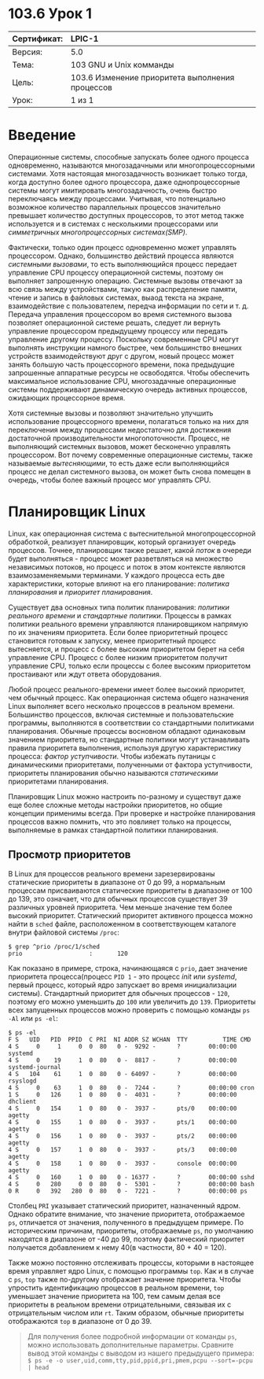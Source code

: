 # 103.6 Урок 1

| Сертификат:   | LPIC-1                                      |
|:--------------|:--------------------------------------------|
| Версия:       | 5.0                                         |
| Тема:         | 103 GNU и Unix комманды                     |                           
| Цель:         | 103.6 Изменение приоритета выполнения процессов |
| Урок:         | 1 из 1                                      |


# Введение

Операционные системы, способные запускать более одного процесса одновременно, называются многозадачными или многопроцессорными системами. Хотя настоящая многозадачность возникает только тогда, когда доступно более одного процессора, даже однопроцессорные системы могут имитировать многозадачность, очень быстро переключаясь между процессами. Учитывая, что потенциально возможное количество параллельных процессов значительно превышает количество доступных процессоров, то этот метод также используется и в системах с несколькими процессорами или *симметричных многопроцессорных системах(SMP)*.

Фактически, только один процесс одновременно может управлять процессором. Однако, большинство действий процесса являются *системными вызовами*, то есть выполняющийся процесс передает управление CPU процессу операционной системы, поэтому он выполняет запрошенную операцию. Системные вызовы отвечают за всю связь между устройствами, такую как распределение памяти, чтение и запись в файловых системах, выаод текста на экране, взаимодействие с пользователем, передча информации по сети и т. д. Передача управления процессором во время системного вызова позволяет операционной системе решать, следует ли вернуть управление процессором предыдущему процессу или передать управление другому процессу. Поскольку современные CPU могут выполнять инструкции намного быстрее, чем большинство внешних устройств взаимодействуют друг с другом, новый процесс может занять большую часть процессорного времени, пока предыдущие запрошенные аппаратные ресурсы не освободятся. Чтобы обеспечить максимальное использование CPU, многозадачные операционные системы поддерживают динамическую очередь активных процессов, ожидающих процессорное время.

Хотя системные вызовы и позволяют значительно улучшить использование процессорного времени, полагаться только на них для переключения между процессами недостаточно для достижения достаточной производительности многопоточности. Процесс, не выполняющий системных вызовов, может бесконечно управлять процессором. Вот почему современные операционные системы, также называемые *вытесняющими*, то есть даже если выполняющийся процесс не делал системного вызова, он может быть снова помещен в очередь, чтобы более важный процесс мог управлять CPU.


# Планировщик Linux

Linux, как операционная система с вытеснительной многопроцессорной обработкой, реализует планировщик, который организует очередь процессов. Точнее, планировщик также решает, какой *поток* в очереди будет выполняться - процесс может разветвляться на множество независимых потоков, но процесс и поток в этом контексте являются взаимозаменяемыми терминами. У каждого процесса есть две характеристики, которые влияют на его планирование: *политика планирования* и *приоритет планирования*.

Существует два основных типа политик планирования: *политики реального времени* и *стандартные политики*. Процессы в рамках политики реального времени управляются планировщиком напрямую по их значениям приоритета. Если более приоритетный процесс становится готовым к запуску, менее приоритетный процесс вытесняется, и процесс с более высоким приоритетом берет на себя управление CPU. Процесс с более низким приоритетом получит управление CPU, только если процессы с более высоким приоритетом простаивают или ждут ответа оборудования.

Любой процесс реального-времени имеет более высокий приоритет, чем обычный процесс. Как операционная система общего назначения Linux выполняет всего несколько процессов в реальном времени. Большинство процессов, включая системные и пользовательские программы, выполняются в соответствии со стандартными политиками планирования. Обычные процессы восновном обладают одинаковым значением приоритета, но стандартные политики могут устанавливать правила приоритета выполнения, используя другую характеристику процесса: *фактор уступчивости*. Чтобы избежать путаницы с динамическими приоритетами, полученными от фактора уступчивости, приоритеты планирования обычно называются *статическими* приоритетами планирования.

Планировщик Linux можно настроить по-разному и существут даже еще более сложные методы настройки приоритетов, но общие концепции применимы всегда. При проверке и настройке планирования процессов важно помнить, что это повлияет только на процессы, выполняемые в рамках стандартной политики планирования.

## Просмотр приоритетов

В Linux для процессов реального времени зарезервированы статические приоритеты в диапазоне от 0 до 99, а нормальным процессам присваиваются статические приоритеты в диапазоне от 100 до 139, это означает, что для обычных процессов существует 39 различных уровней приоритета. Чем меньше значение тем более высокий приоритет. Статический приоритет активного процесса можно найти в `sched` файле, расположенном в соответствующем каталоге внутри файловой системы `/proc`:
```
$ grep ^prio /proc/1/sched
prio                   :       120
```

Как показано в примере, строка, начинающаяся с `prio`, дает значение приоритета процесса(процесс `PID 1` - это процесс *init* или *systemd*, первый процесс, который ядро запускает во время инициализации системы). Стандартный приоритет для обычных процессов - `120`, поэтому его можно уменьшить до `100` или увеличить до `139`. Приоритеты всех запущенных процессов можно проверить с помощью команды `ps -Al` или `ps -el`:
```console
$ ps -el
F S   UID   PID  PPID  C PRI  NI ADDR SZ WCHAN  TTY          TIME CMD
4 S     0     1     0  0  80   0 -  9292 -      ?        00:00:00 systemd
4 S     0    19     1  0  80   0 -  8817 -      ?        00:00:00 systemd-journal
4 S   104    61     1  0  80   0 - 64097 -      ?        00:00:00 rsyslogd
4 S     0    63     1  0  80   0 -  7244 -      ?        00:00:00 cron
1 S     0   126     1  0  80   0 -  4031 -      ?        00:00:00 dhclient
4 S     0   154     1  0  80   0 -  3937 -      pts/0    00:00:00 agetty
4 S     0   155     1  0  80   0 -  3937 -      pts/1    00:00:00 agetty
4 S     0   156     1  0  80   0 -  3937 -      pts/2    00:00:00 agetty
4 S     0   157     1  0  80   0 -  3937 -      pts/3    00:00:00 agetty
4 S     0   158     1  0  80   0 -  3937 -      console  00:00:00 agetty
4 S     0   160     1  0  80   0 - 16377 -      ?        00:00:00 sshd
4 S     0   280     0  0  80   0 -  5301 -      ?        00:00:00 bash
0 R     0   392   280  0  80   0 -  7221 -      ?        00:00:00 ps
```

Столбец `PRI` указывает статический приоритет, назначенный ядром. Однако обратите внимание, что значение приоритета, отображаемое `ps`, отличается от значения, полученного в предыдущем примере. По историческим причинам, приоритеты, отображаемые `ps`, по умолчанию находятся в диапазоне от -40 до 99, поэтому фактический приоритет получается добавлением к нему 40(в частности, 80 + 40 = 120).

Также можно постоянно отслеживать процессы, которыми в настоящее время управляет ядро Linux, с помощью программы `top`. Как и в случае с `ps`, `top` также по-другому отображает значение приоритета. Чтобы упростить идентификацию процессов в реальном времени, `top` уменьшает значение приоритета на 100, тем самым делая все приоритеты в реальном времени отрицательными, связывая их с отрицательным числом или `rt`. Таким образом, обычные приоритеты отображаются `top` в диапазоне от 0 до 39.

> Для получения более подробной информации от команды `ps`, можно использовать дополнительные параметры. Сравните вывод этой команды с выводом из нашего предыдущего примера: `$ ps -e -o user,uid,comm,tty,pid,ppid,pri,pmem,pcpu --sort=-pcpu | head`
